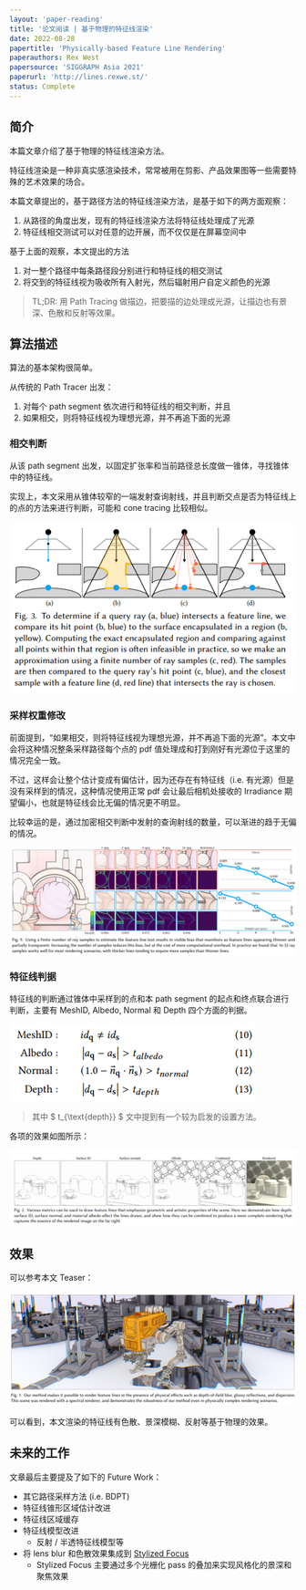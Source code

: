 ```yaml
---
layout: 'paper-reading'
title: '论文阅读 | 基于物理的特征线渲染'
date: 2022-08-28
papertitle: 'Physically-based Feature Line Rendering'
paperauthors: Rex West
papersource: 'SIGGRAPH Asia 2021'
paperurl: 'http://lines.rexwe.st/'
status: Complete
---
```


## 简介

本篇文章介绍了基于物理的特征线渲染方法。

特征线渲染是一种非真实感渲染技术，常常被用在剪影、产品效果图等一些需要特殊的艺术效果的场合。

本篇文章提出的，基于路径方法的特征线渲染方法，是基于如下的两方面观察：
1. 从路径的角度出发，现有的特征线渲染方法将特征线处理成了光源
2. 特征线相交测试可以对任意的边开展，而不仅仅是在屏幕空间中

基于上面的观察，本文提出的方法
1. 对一整个路径中每条路径段分别进行和特征线的相交测试
2. 将交到的特征线视为吸收所有入射光，然后辐射用户自定义颜色的光源

> TL;DR: 用 Path Tracing 做描边，把要描的边处理成光源，让描边也有景深、色散和反射等效果。

## 算法描述

算法的基本架构很简单。

从传统的 Path Tracer 出发：
1. 对每个 path segment 依次进行和特征线的相交判断，并且
2. 如果相交，则将特征线视为理想光源，并不再追下面的光源

### 相交判断

从该 path segment 出发，以固定扩张率和当前路径总长度做一锥体，寻找锥体中的特征线。

实现上，本文采用从锥体较窄的一端发射查询射线，并且判断交点是否为特征线上的点的方法来进行判断，可能和 cone tracing 比较相似。

![cone-intersection-test](pbr-feature-line/cone-intersection-test.png)

### 采样权重修改

前面提到，“如果相交，则将特征线视为理想光源，并不再追下面的光源”。本文中会将这种情况整条采样路径每个点的 pdf 值处理成和打到刚好有光源位于这里的情况完全一致。

不过，这样会让整个估计变成有偏估计，因为还存在有特征线（i.e. 有光源）但是没有采样到的情况，这种情况使用正常 pdf 会让最后相机处接收的 Irradiance 期望偏小，也就是特征线会比无偏的情况更不明显。

比较幸运的是，通过加密相交判断中发射的查询射线的数量，可以渐进的趋于无偏的情况。

![progressively-unbias](pbr-feature-line/progressively-unbias.png)

### 特征线判据

特征线的判断通过锥体中采样到的点和本 path segment 的起点和终点联合进行判断，主要有 MeshID, Albedo, Normal 和 Depth 四个方面的判据。

![feature-line-condition](pbr-feature-line/feature-line-condition.png)

> 其中 $ t_{\text{depth}} $ 文中提到有一个较为启发的设置方法。

各项的效果如图所示：

![feature-line-condition-breakdown](pbr-feature-line/feature-line-condition-breakdown.png)

## 效果

可以参考本文 Teaser：

![teaser](pbr-feature-line/teaser.png)

可以看到，本文渲染的特征线有色散、景深模糊、反射等基于物理的效果。

## 未来的工作

文章最后主要提及了如下的 Future Work：

- 其它路径采样方法 (i.e. BDPT)
- 特征线锥形区域估计改进
- 特征线区域缓存
- 特征线模型改进
  - 反射 / 半透特征线模型等
- 将 lens blur 和色散效果集成到 [Stylized Focus](https://pixl.cs.princeton.edu/pubs/Cole_2006_DGI/index.php)
  - Stylized Focus 主要通过多个光栅化 pass 的叠加来实现风格化的景深和聚焦效果
